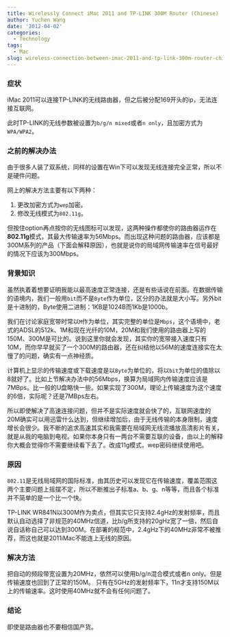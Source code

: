```yaml
---
title: Wirelessly Connect iMac 2011 and TP-LINK 300M Router (Chinese)
author: Yuchen Wang
date: '2012-04-02'
categories:
  - Technology
tags:
  - Mac
slug: wireless-connection-between-imac-2011-and-tp-link-300m-router-chinese
---
```




### 症状

iMac 2011可以连接TP-LINK的无线路由器，但之后被分配169开头的ip，无法连接互联网。

此时TP-LINK的无线参数被设置为`b/g/n mixed`或者`n only`，且加密方式为`WPA/WPA2`。


### 之前的解决办法
由于很多人装了双系统，同样的设置在Win下可以发现无线连接完全正常，所以不是硬件问题。

网上的解决方法主要有以下两种：

1. 更改加密方式为`wep`加密。
2. 修改无线模式为`802.11g`。

但按住option再点按你的无线图标可以发现，这两种操作都使你的路由器运作在**802.11g**模式，其最大传输速率为56Mbps。而出现这种问题的路由器，应该都是300M系列的产品（下面会解释原因），也就是说你的局域网传输速率在信号最好的情况下应该为300Mbps。

### 背景知识
虽然执着着想要证明我能以最高速度正常连接，还是有些话说在前面。在数据传输的语境内，我们一般用`bit`而不是`Byte`作为单位，区分的办法就是大小写。另外bit是十进制的，Byte使用二进制：1KB是1024B而1Kb是1000b。

我们在讨论家庭宽带时常以`M`作为单位，其实完整的单位是`Mbps`，这个语境中，老式的ADSL的512k、1M和现在光纤的10M，20M和我们使用的路由器上写的150M、300M是可比的。说到这里你就会发现，其实你的宽带接入速度只有10M，而你早早就买了一个300M的路由器，还在纠结他以56M的速度连接实在太慢了的问题，确实有一点神经质。

计算机上显示的传输速度或下载速度是以`Byte`为单位的，将以`bit`为单位的值除以8就好了。比如上节解决办法中的56Mbps，换算为局域网内传输速度应该是7MBps。比一般的U盘略快一些。如果实现了300M，理论上传输速度为这个速度的6倍，实际呢？还是7MBps左右。

所以即使解决了高速连接问题，但并不是实际速度就会快了的，互联网速度的20M确实可以用迅雷什么达到，但继续增加后，由于无线传输的本身限制，速度增长会很少。我不断的追求高速其实和我需要在局域网无线流播放高清影片有关，就是从我的电脑到电视。如果你本身只有一两台不需要互联的设备，由以上的解释你大概会觉得你不需要继续看下去了。改成11g模式，wep密码继续使用吧。

### 原因
`802.11`是无线局域网的国际标准，由其历史可以发现它在传输速度，覆盖范围这两个主要问题上摇摆不定，所以不断推出子标准a、b、g、n等等，而且各个标准并不简单的是一个比一个快。

TP-LINK WR841N以300M作为卖点，但其实它只支持2.4gHz的发射频率，而且默认自动选择了非规范的40MHz信道，比b/g所支持的20gHz宽了一倍，然后自说自话称自己可以达到300M。在部署的规范中，2.4gHz下的40MHz非常不被推荐，而这也就是2011iMac不能连上无线的原因。

### 解决方法
把自动的频段带宽设置为20MHz，依然可以使用b/g/n混合模式或者n only。但是传输速度也回到了正常的150M。
只有在5GHz的发射频率下，11n才支持150M以上的传输速率。这时使用40MHz就不会有任何问题了。

### 结论
即使是路由器也不要相信国产货。

